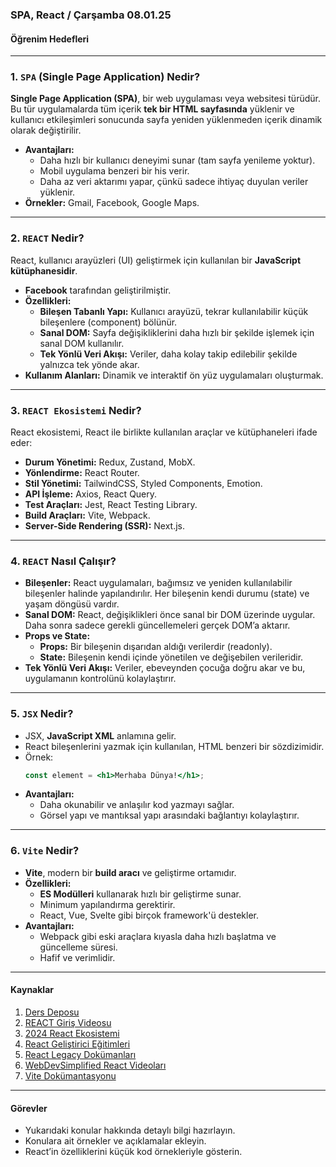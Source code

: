 ### SPA, React / Çarşamba 08.01.25

#### **Öğrenim Hedefleri**

---

### 1. **`SPA` (Single Page Application) Nedir?**
**Single Page Application (SPA)**, bir web uygulaması veya websitesi türüdür. Bu tür uygulamalarda tüm içerik **tek bir HTML sayfasında** yüklenir ve kullanıcı etkileşimleri sonucunda sayfa yeniden yüklenmeden içerik dinamik olarak değiştirilir. 
- **Avantajları:**
  - Daha hızlı bir kullanıcı deneyimi sunar (tam sayfa yenileme yoktur).
  - Mobil uygulama benzeri bir his verir.
  - Daha az veri aktarımı yapar, çünkü sadece ihtiyaç duyulan veriler yüklenir.
- **Örnekler:** Gmail, Facebook, Google Maps.

---

### 2. **`REACT` Nedir?**
React, kullanıcı arayüzleri (UI) geliştirmek için kullanılan bir **JavaScript kütüphanesidir**. 
- **Facebook** tarafından geliştirilmiştir.
- **Özellikleri:**
  - **Bileşen Tabanlı Yapı:** Kullanıcı arayüzü, tekrar kullanılabilir küçük bileşenlere (component) bölünür.
  - **Sanal DOM:** Sayfa değişikliklerini daha hızlı bir şekilde işlemek için sanal DOM kullanılır.
  - **Tek Yönlü Veri Akışı:** Veriler, daha kolay takip edilebilir şekilde yalnızca tek yönde akar.
- **Kullanım Alanları:** Dinamik ve interaktif ön yüz uygulamaları oluşturmak.

---

### 3. **`REACT Ekosistemi` Nedir?**
React ekosistemi, React ile birlikte kullanılan araçlar ve kütüphaneleri ifade eder:
- **Durum Yönetimi:** Redux, Zustand, MobX.
- **Yönlendirme:** React Router.
- **Stil Yönetimi:** TailwindCSS, Styled Components, Emotion.
- **API İşleme:** Axios, React Query.
- **Test Araçları:** Jest, React Testing Library.
- **Build Araçları:** Vite, Webpack.
- **Server-Side Rendering (SSR):** Next.js.

---

### 4. **`REACT` Nasıl Çalışır?**
- **Bileşenler:** React uygulamaları, bağımsız ve yeniden kullanılabilir bileşenler halinde yapılandırılır. Her bileşenin kendi durumu (state) ve yaşam döngüsü vardır.
- **Sanal DOM:** React, değişiklikleri önce sanal bir DOM üzerinde uygular. Daha sonra sadece gerekli güncellemeleri gerçek DOM’a aktarır.
- **Props ve State:**
  - **Props:** Bir bileşenin dışarıdan aldığı verilerdir (readonly).
  - **State:** Bileşenin kendi içinde yönetilen ve değişebilen verileridir.
- **Tek Yönlü Veri Akışı:** Veriler, ebeveynden çocuğa doğru akar ve bu, uygulamanın kontrolünü kolaylaştırır.

---

### 5. **`JSX` Nedir?**
- JSX, **JavaScript XML** anlamına gelir.
- React bileşenlerini yazmak için kullanılan, HTML benzeri bir sözdizimidir.
- Örnek:
  ```jsx
  const element = <h1>Merhaba Dünya!</h1>;
  ```
- **Avantajları:**
  - Daha okunabilir ve anlaşılır kod yazmayı sağlar.
  - Görsel yapı ve mantıksal yapı arasındaki bağlantıyı kolaylaştırır.

---

### 6. **`Vite` Nedir?**
- **Vite**, modern bir **build aracı** ve geliştirme ortamıdır.
- **Özellikleri:**
  - **ES Modülleri** kullanarak hızlı bir geliştirme sunar.
  - Minimum yapılandırma gerektirir.
  - React, Vue, Svelte gibi birçok framework'ü destekler.
- **Avantajları:**
  - Webpack gibi eski araçlara kıyasla daha hızlı başlatma ve güncelleme süresi.
  - Hafif ve verimlidir.

---

#### **Kaynaklar**
1. [Ders Deposu]()
2. [REACT Giriş Videosu](https://www.youtube.com/watch?v=Tn6-PIqc4UM)
3. [2024 React Ekosistemi](https://dev.to/avinashvagh/react-ecosystem-in-2024-418k)
4. [React Geliştirici Eğitimleri](https://react.dev/)
5. [React Legacy Dokümanları](https://legacy.reactjs.org/)
6. [WebDevSimplified React Videoları](https://www.youtube.com/@WebDevSimplified/search)
7. [Vite Dokümantasyonu](https://vite.dev/)

---

#### **Görevler**
- Yukarıdaki konular hakkında detaylı bilgi hazırlayın.
- Konulara ait örnekler ve açıklamalar ekleyin.
- React’in özelliklerini küçük kod örnekleriyle gösterin.